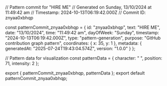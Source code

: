 // Pattern commit for "HIRE ME"
// Generated on Sunday, 13/10/2024 at 11:49:42 am
// Timestamp: 2024-10-13T06:19:42.000Z
// Commit ID: znyaa0xbhqp

const patternCommit_znyaa0xbhqp = {
  id: "znyaa0xbhqp",
  text: "HIRE ME",
  date: "13/10/2024",
  time: "11:49:42 am",
  dayOfWeek: "Sunday",
  timestamp: "2024-10-13T06:19:42.000Z",
  type: "pattern-generation",
  purpose: "GitHub contribution graph pattern",
  coordinates: {
    x: 35,
    y: 1
  },
  metadata: {
    generatedAt: "2025-07-24T19:43:04.574Z",
    version: "1.0.0"
  }
};

// Pattern data for visualization
const patternData = {
  character: " ",
  position: 71,
  intensity: 2
};

export { patternCommit_znyaa0xbhqp, patternData };
export default patternCommit_znyaa0xbhqp;

